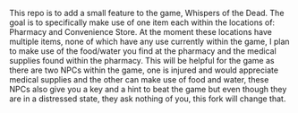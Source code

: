 This repo is to add a small feature to the game, Whispers of the Dead. The goal is to specifically make use of one item each within the locations of: Pharmacy and Convenience Store.
At the moment these locations have multiple items, none of which have any use currently within the game, I plan to make use of the food/water you find at the pharmacy and the
medical supplies found within the pharmacy. This will be helpful for the game as there are two NPCs within the game, one is injured and would appreciate medical supplies and the other
can make use of food and water, these NPCs also give you a key and a hint to beat the game but even though they are in a distressed state, they ask nothing of you,
this fork will change that.
